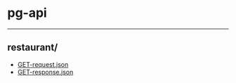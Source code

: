 # pg-api
---

## restaurant/
- [GET-request.json](https://github.com/pgr-dev/review_app_api/blob/master/restaurants/GET-response.md)
- [GET-response.json](https://github.com/pgr-dev/review_app_api/blob/master/restaurants/GET-response.md)